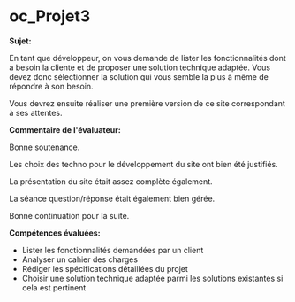 # oc_Projet3

**Sujet:**

En tant que développeur, on vous demande de lister les fonctionnalités dont a besoin la cliente et de proposer une solution technique adaptée. Vous devez donc sélectionner la solution qui vous semble la plus à même de répondre à son besoin.

Vous devrez ensuite réaliser une première version de ce site correspondant à ses attentes.‌


**Commentaire de l'évaluateur:**

Bonne soutenance.

Les choix des techno pour le développement du site ont bien été justifiés.

La présentation du site était assez complète également.

La séance question/réponse était également bien gérée.

Bonne continuation pour la suite.

**Compétences évaluées:**

* Lister les fonctionnalités demandées par un client
* Analyser un cahier des charges
* Rédiger les spécifications détaillées du projet
* Choisir une solution technique adaptée parmi les solutions existantes si cela est pertinent
